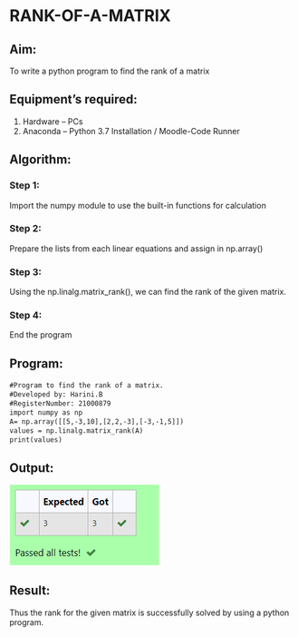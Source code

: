 # RANK-OF-A-MATRIX
## Aim:
To write a python program to find the rank of a matrix
## Equipment’s required:
1. 	Hardware – PCs
2. 	Anaconda – Python 3.7 Installation / Moodle-Code Runner
## Algorithm:
### Step 1: 
Import the numpy module to use the built-in functions for calculation
### Step 2: 
Prepare the lists from each linear equations and assign in np.array()
### Step 3: 
Using the np.linalg.matrix_rank(), we can find the rank of the given matrix.
### Step 4: 
End the program
## Program:
```
#Program to find the rank of a matrix.
#Developed by: Harini.B
#RegisterNumber: 21000879
import numpy as np
A= np.array([[5,-3,10],[2,2,-3],[-3,-1,5]])
values = np.linalg.matrix_rank(A)
print(values)
```
## Output:
![image](./output.PNG)
## Result:
Thus the rank for the given matrix is successfully solved by  using a python program.

